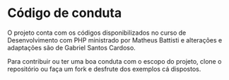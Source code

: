 # Código de conduta

O projeto conta com os códigos disponibilizados no curso de Desenvolvimento com PHP ministrado por Matheus Battisti e alterações e adaptações são de Gabriel Santos Cardoso.

Para contribuir ou ter uma boa conduta com o escopo do projeto, clone o repositório ou faça um fork e desfrute dos exemplos cá dispostos.

